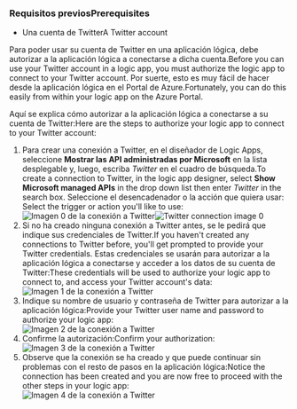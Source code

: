 ### <a name="prerequisites"></a><span data-ttu-id="e7bab-101">Requisitos previos</span><span class="sxs-lookup"><span data-stu-id="e7bab-101">Prerequisites</span></span>
* <span data-ttu-id="e7bab-102">Una cuenta de Twitter</span><span class="sxs-lookup"><span data-stu-id="e7bab-102">A Twitter account</span></span> 

<span data-ttu-id="e7bab-103">Para poder usar su cuenta de Twitter en una aplicación lógica, debe autorizar a la aplicación lógica a conectarse a dicha cuenta.</span><span class="sxs-lookup"><span data-stu-id="e7bab-103">Before you can use your Twitter account in a logic app, you must authorize the logic app to connect to your Twitter account.</span></span> <span data-ttu-id="e7bab-104">Por suerte, esto es muy fácil de hacer desde la aplicación lógica en el Portal de Azure.</span><span class="sxs-lookup"><span data-stu-id="e7bab-104">Fortunately, you can do this easily from within your logic app on the Azure Portal.</span></span> 

<span data-ttu-id="e7bab-105">Aquí se explica cómo autorizar a la aplicación lógica a conectarse a su cuenta de Twitter:</span><span class="sxs-lookup"><span data-stu-id="e7bab-105">Here are the steps to authorize your logic app to connect to your Twitter account:</span></span>

1. <span data-ttu-id="e7bab-106">Para crear una conexión a Twitter, en el diseñador de Logic Apps, seleccione **Mostrar las API administradas por Microsoft** en la lista desplegable y, luego, escriba *Twitter* en el cuadro de búsqueda.</span><span class="sxs-lookup"><span data-stu-id="e7bab-106">To create a connection to Twitter, in the logic app designer, select **Show Microsoft managed APIs** in the drop down list then enter *Twitter* in the search box.</span></span> <span data-ttu-id="e7bab-107">Seleccione el desencadenador o la acción que quiera usar: </span><span class="sxs-lookup"><span data-stu-id="e7bab-107">Select the trigger or action you'll like to use:</span></span>  
   <span data-ttu-id="e7bab-108">![Imagen 0 de la conexión a Twitter](./media/connectors-create-api-twitter/twitter-0.png)</span><span class="sxs-lookup"><span data-stu-id="e7bab-108">![Twitter connection image 0](./media/connectors-create-api-twitter/twitter-0.png)</span></span>
2. <span data-ttu-id="e7bab-109">Si no ha creado ninguna conexión a Twitter antes, se le pedirá que indique sus credenciales de Twitter.</span><span class="sxs-lookup"><span data-stu-id="e7bab-109">If you haven't created any connections to Twitter before, you'll get prompted to provide your Twitter credentials.</span></span> <span data-ttu-id="e7bab-110">Estas credenciales se usarán para autorizar a la aplicación lógica a conectarse y acceder a los datos de su cuenta de Twitter:</span><span class="sxs-lookup"><span data-stu-id="e7bab-110">These credentials will be used to authorize your logic app to connect to, and access your Twitter account's data:</span></span>  
   ![Imagen 1 de la conexión a Twitter](./media/connectors-create-api-twitter/twitter-1.png)  
3. <span data-ttu-id="e7bab-112">Indique su nombre de usuario y contraseña de Twitter para autorizar a la aplicación lógica:</span><span class="sxs-lookup"><span data-stu-id="e7bab-112">Provide your Twitter user name and password to authorize your logic app:</span></span>  
   ![Imagen 2 de la conexión a Twitter](./media/connectors-create-api-twitter/twitter-2.png)  
4. <span data-ttu-id="e7bab-114">Confirme la autorización:</span><span class="sxs-lookup"><span data-stu-id="e7bab-114">Confirm your authorization:</span></span>  
   ![Imagen 3 de la conexión a Twitter](./media/connectors-create-api-twitter/twitter-3.png)  
5. <span data-ttu-id="e7bab-116">Observe que la conexión se ha creado y que puede continuar sin problemas con el resto de pasos en la aplicación lógica:</span><span class="sxs-lookup"><span data-stu-id="e7bab-116">Notice the connection has been created and you are now free to proceed with the other steps in your logic app:</span></span>  
   ![Imagen 4 de la conexión a Twitter](./media/connectors-create-api-twitter/twitter-4.png)

